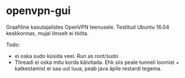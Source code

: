 # openvpn-gui
Graafiline kasutajaliides OpenVPN teenusele.
Testitud Ubuntu 16.04 keskkonnas, mujal ilmselt ei tööta.

Todo:
- ei oska sudo küsida veel. Run as root/sudo
- Threadi ei oska mitu korda käivitada. Ehk siis peale tunneli loomist + katkestamist ei saa uut luua, peab java äpile restardi tegema.
